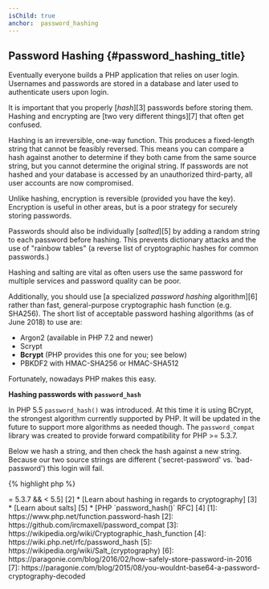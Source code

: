 ```yaml
---
isChild: true
anchor:  password_hashing
---
```


## Password Hashing {#password_hashing_title}

Eventually everyone builds a PHP application that relies on user login. Usernames and passwords are stored in a
database and later used to authenticate users upon login.

It is important that you properly [_hash_][3] passwords before storing them. Hashing and encrypting are [two very different things][7]
that often get confused.

Hashing is an irreversible, one-way function. This produces a fixed-length string that cannot be feasibly reversed.
This means you can compare a hash against another to determine if they both came from the same source string, but you
cannot determine the original string. If passwords are not hashed and your database is accessed by an unauthorized
third-party, all user accounts are now compromised.

Unlike hashing, encryption is reversible (provided you have the key). Encryption is useful in other areas, but is a poor
strategy for securely storing passwords.

Passwords should also be individually [_salted_][5] by adding a random string to each password before hashing. This prevents dictionary attacks and the use of "rainbow tables" (a reverse list of cryptographic hashes for common passwords.)

Hashing and salting are vital as often users use the same password for multiple services and password quality can be poor.

Additionally, you should use [a specialized _password hashing_ algorithm][6] rather than fast, general-purpose
cryptographic hash function (e.g. SHA256). The short list of acceptable password hashing algorithms (as of June 2018)
to use are:

* Argon2 (available in PHP 7.2 and newer)
* Scrypt
* **Bcrypt** (PHP provides this one for you; see below)
* PBKDF2 with HMAC-SHA256 or HMAC-SHA512

Fortunately, nowadays PHP makes this easy.

**Hashing passwords with `password_hash`**

In PHP 5.5 `password_hash()` was introduced. At this time it is using BCrypt, the strongest algorithm currently
supported by PHP. It will be updated in the future to support more algorithms as needed though. The `password_compat`
library was created to provide forward compatibility for PHP >= 5.3.7.

Below we hash a string, and then check the hash against a new string. Because our two source strings are different
('secret-password' vs. 'bad-password') this login will fail.

{% highlight php %}
<?php
require 'password.php';

$passwordHash = password_hash('secret-password', PASSWORD_DEFAULT);

if (password_verify('bad-password', $passwordHash)) {
    // Correct Password
} else {
    // Wrong password
}
{% endhighlight %}

`password_hash()` takes care of password salting for you. The salt is stored, along with the algorithm and "cost", as part of the hash.  `password_verify()` extracts this to determine how to check the password, so you don't need a separate database field to store your salts.

* [Learn about `password_hash()`] [1]
* [`password_compat` for PHP >= 5.3.7 && < 5.5] [2]
* [Learn about hashing in regards to cryptography] [3]
* [Learn about salts] [5]
* [PHP `password_hash()` RFC] [4]


[1]: https://www.php.net/function.password-hash
[2]: https://github.com/ircmaxell/password_compat
[3]: https://wikipedia.org/wiki/Cryptographic_hash_function
[4]: https://wiki.php.net/rfc/password_hash
[5]: https://wikipedia.org/wiki/Salt_(cryptography)
[6]: https://paragonie.com/blog/2016/02/how-safely-store-password-in-2016
[7]: https://paragonie.com/blog/2015/08/you-wouldnt-base64-a-password-cryptography-decoded

